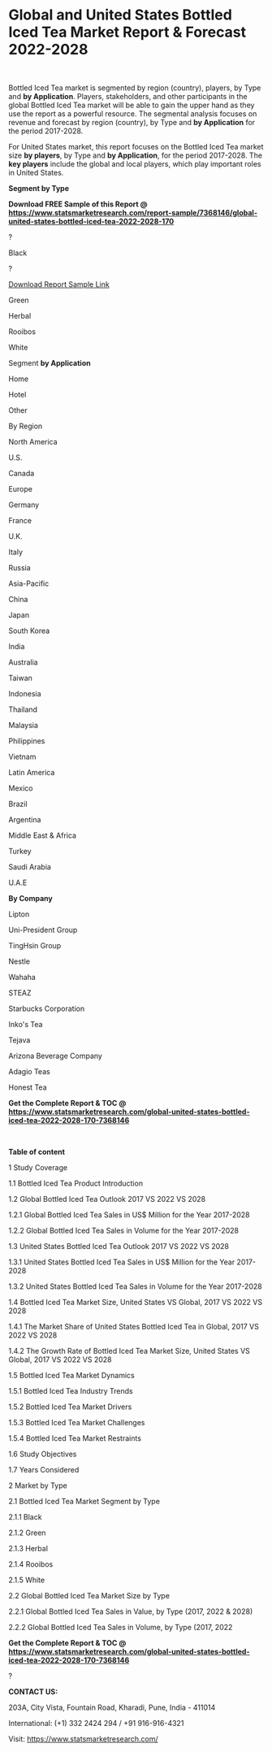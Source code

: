 <h1>Global and United States Bottled Iced Tea Market Report & Forecast 2022-2028</h1><br/><p>Bottled Iced Tea market is segmented by region (country), players, by Type and <strong>by Application</strong>. Players, stakeholders, and other participants in the global Bottled Iced Tea market will be able to gain the upper hand as they use the report as a powerful resource. The segmental analysis focuses on revenue and forecast by region (country), by Type and <strong>by Application</strong> for the period 2017-2028.</p>
 
 
 
 <p>For United States market, this report focuses on the Bottled Iced Tea market size <strong>by players</strong>, by Type and <strong>by Application</strong>, for the period 2017-2028. The <strong>key players</strong> include the global and local players, which play important roles in United States.</p>
 
 
 
 <p><strong>Segment by Type</strong></p>
 
 
 
 <div><b>Download FREE Sample of this Report @ <a href="https://www.statsmarketresearch.com/download-free-sample/7368146/global-united-states-bottled-iced-tea-2022-2028-170">https://www.statsmarketresearch.com/report-sample/7368146/global-united-states-bottled-iced-tea-2022-2028-170</a></b></div>
 
 
 
 <p>? </p>
 
 
 
 <p>Black</p>
 
 
 
 <p>? </p>
 
 
 
 <p><a href="https://www.statsmarketresearch.com/download-free-sample/7368146/global-united-states-bottled-iced-tea-2022-2028-170">Download Report Sample Link</a></p>
 
 
 
 <p>Green</p>
 
 
 
 <p>Herbal</p>
 
 
 
 <p>Rooibos</p>
 
 
 
 <p>White</p>
 
 
 
 <p>Segment <strong>by Application</strong></p>
 
 
 
 <p>Home</p>
 
 
 
 <p>Hotel</p>
 
 
 
 <p>Other</p>
 
 
 
 <p>By Region</p>
 
 
 
 <p>North America</p>
 
 
 
 <p>U.S.</p>
 
 
 
 <p>Canada</p>
 
 
 
 <p>Europe</p>
 
 
 
 <p>Germany</p>
 
 
 
 <p>France</p>
 
 
 
 <p>U.K.</p>
 
 
 
 <p>Italy</p>
 
 
 
 <p>Russia</p>
 
 
 
 <p>Asia-Pacific</p>
 
 
 
 <p>China</p>
 
 
 
 <p>Japan</p>
 
 
 
 <p>South Korea</p>
 
 
 
 <p>India</p>
 
 
 
 <p>Australia</p>
 
 
 
 <p>Taiwan</p>
 
 
 
 <p>Indonesia</p>
 
 
 
 <p>Thailand</p>
 
 
 
 <p>Malaysia</p>
 
 
 
 <p>Philippines</p>
 
 
 
 <p>Vietnam</p>
 
 
 
 <p>Latin America</p>
 
 
 
 <p>Mexico</p>
 
 
 
 <p>Brazil</p>
 
 
 
 <p>Argentina</p>
 
 
 
 <p>Middle East & Africa</p>
 
 
 
 <p>Turkey</p>
 
 
 
 <p>Saudi Arabia</p>
 
 
 
 <p>U.A.E</p>
 
 
 
 <p><strong>By Company</strong></p>
 
 
 
 <p>Lipton</p>
 
 
 
 <p>Uni-President Group</p>
 
 
 
 <p>TingHsin Group</p>
 
 
 
 <p>Nestle</p>
 
 
 
 <p>Wahaha</p>
 
 
 
 <p>STEAZ</p>
 
 
 
 <p>Starbucks Corporation</p>
 
 
 
 <p>Inko&#39;s Tea</p>
 
 
 
 <p>Tejava</p>
 
 
 
 <p>Arizona Beverage Company</p>
 
 
 
 <p>Adagio Teas</p>
 
 
 
 <p>Honest Tea</p>
 
 
 
 <div><b>Get the Complete Report & TOC @ <a href="https://www.statsmarketresearch.com/global-united-states-bottled-iced-tea-2022-2028-170-7368146">https://www.statsmarketresearch.com/global-united-states-bottled-iced-tea-2022-2028-170-7368146</a></b></div>
 
 
 
 <p><br />
 
 <b>Table of content</b></p>
 
 
 
 <p>1 Study Coverage<br />
 
 1.1 Bottled Iced Tea Product Introduction<br />
 
 1.2 Global Bottled Iced Tea Outlook 2017 VS 2022 VS 2028<br />
 
 1.2.1 Global Bottled Iced Tea Sales in US$ Million for the Year 2017-2028<br />
 
 1.2.2 Global Bottled Iced Tea Sales in Volume for the Year 2017-2028<br />
 
 1.3 United States Bottled Iced Tea Outlook 2017 VS 2022 VS 2028<br />
 
 1.3.1 United States Bottled Iced Tea Sales in US$ Million for the Year 2017-2028<br />
 
 1.3.2 United States Bottled Iced Tea Sales in Volume for the Year 2017-2028<br />
 
 1.4 Bottled Iced Tea Market Size, United States VS Global, 2017 VS 2022 VS 2028<br />
 
 1.4.1 The Market Share of United States Bottled Iced Tea in Global, 2017 VS 2022 VS 2028<br />
 
 1.4.2 The Growth Rate of Bottled Iced Tea Market Size, United States VS Global, 2017 VS 2022 VS 2028<br />
 
 1.5 Bottled Iced Tea Market Dynamics<br />
 
 1.5.1 Bottled Iced Tea Industry Trends<br />
 
 1.5.2 Bottled Iced Tea Market Drivers<br />
 
 1.5.3 Bottled Iced Tea Market Challenges<br />
 
 1.5.4 Bottled Iced Tea Market Restraints<br />
 
 1.6 Study Objectives<br />
 
 1.7 Years Considered<br />
 
 2 Market by Type<br />
 
 2.1 Bottled Iced Tea Market Segment by Type<br />
 
 2.1.1 Black<br />
 
 2.1.2 Green<br />
 
 2.1.3 Herbal<br />
 
 2.1.4 Rooibos<br />
 
 2.1.5 White<br />
 
 2.2 Global Bottled Iced Tea Market Size by Type<br />
 
 2.2.1 Global Bottled Iced Tea Sales in Value, by Type (2017, 2022 & 2028)<br />
 
 2.2.2 Global Bottled Iced Tea Sales in Volume, by Type (2017, 2022</p>
 
 
 
 <div><b>Get the Complete Report & TOC @ <a href="https://www.statsmarketresearch.com/global-united-states-bottled-iced-tea-2022-2028-170-7368146">https://www.statsmarketresearch.com/global-united-states-bottled-iced-tea-2022-2028-170-7368146</a></b></div>
 
 
 
 <p>? </p>
 
 
 
 <p><b>CONTACT US:</b><br />
 
 203A, City Vista, Fountain Road, Kharadi, Pune, India - 411014<br />
 
 International: (+1) 332 2424 294 / +91 916-916-4321<br />
 
 Visit: <a href="https://www.statsmarketresearch.com/">https://www.statsmarketresearch.com/</a></p>